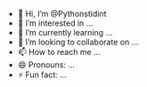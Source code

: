 - 👋 Hi, I’m @Pythonstidint
- 👀 I’m interested in ...
- 🌱 I’m currently learning ...
- 💞️ I’m looking to collaborate on ...
- 📫 How to reach me ...
- 😄 Pronouns: ...
- ⚡ Fun fact: ...

<!---
Pythonstidint/Pythonstidint is a ✨ special ✨ repository because its `README.md` (this file) appears on your GitHub profile.
You can click the Preview link to take a look at your changes.
--->

